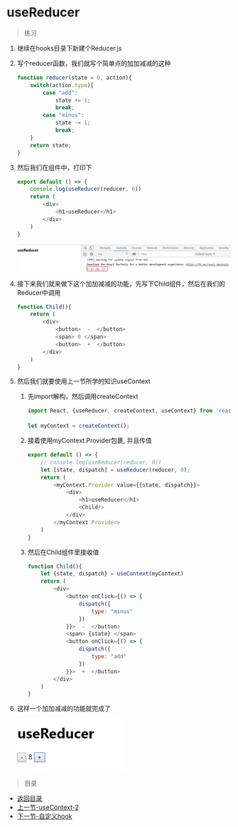 # useReducer

> 练习
1. 继续在hooks目录下新建个Reducer.js
2. 写个reducer函数，我们就写个简单点的加加减减的这种
    ```js
    function reducer(state = 0, action){
        switch(action.type){
            case "add":
                state += 1;
                break;
            case "minus":
                state -= 1;
                break;        
        }
        return state;
    }    
    ```
3. 然后我们在组件中，打印下
    ```js
    export default () => {
        console.log(useReducer(reducer, 0))
        return (
            <div>
                <h1>useReducer</h1>
            </div>
        )
    }    
    ```

    ![](./images/打印useReducer.jpg)   

4. 接下来我们就来做下这个加加减减的功能，先写下Child组件，然后在我们的Reducer中调用
    ```js
    function Child(){
        return (
            <div>
                <button>  -  </button>
                <span> 0 </span>
                <button>  +  </button>
            </div>
        )
    }    
    ```
5. 然后我们就要使用上一节所学的知识useContext  
    1. 先import解构，然后调用createContext
        ```js
        import React, {useReducer, createContext, useContext} from 'react'

        let myContext = createContext();        
        ```  
    2. 接着使用myContext.Provider包裹, 并且传值  
        ```js
        export default () => {
            // console.log(useReducer(reducer, 0))
            let [state, dispatch] = useReducer(reducer, 0);
            return (
                <myContext.Provider value={{state, dispatch}}>
                    <div>
                        <h1>useReducer</h1>
                        <Child/>
                    </div>
                </myContext.Provider>
            )
        }        
        ```
    3. 然后在Child组件里接收值 
        ```js
        function Child(){
            let {state, dispatch} = useContext(myContext)
            return (
                <div>
                    <button onClick={() => {
                        dispatch({
                            type: "minus"
                        })
                    }}>  -  </button>
                    <span> {state} </span>
                    <button onClick={() => {
                        dispatch({
                            type: "add"
                        })
                    }}>  +  </button>
                </div>
            )
        }        
        ``` 
6. 这样一个加加减减的功能就完成了                 

    ![](./images/最终效果.jpg)

> 目录

* [返回目录](../../README.md)
* [上一节-useContext-2](../../Day01-15/day-15/useContext-2.md)
* [下一节-自定义hook](../day-17/自定义hook.md)
